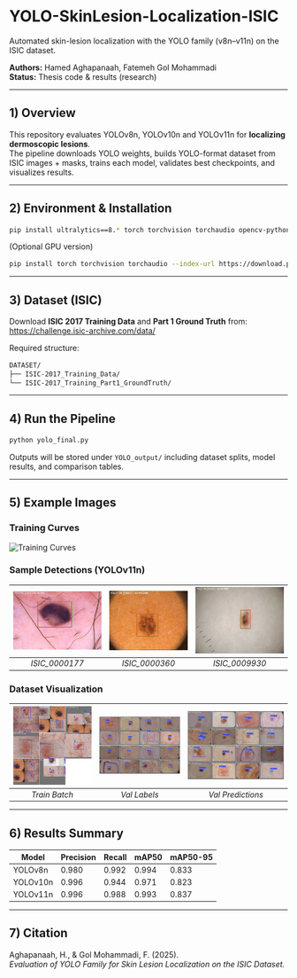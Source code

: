 # YOLO-SkinLesion-Localization-ISIC
Automated skin-lesion localization with the YOLO family (v8n–v11n) on the ISIC dataset.

**Authors:** Hamed Aghapanaah, Fatemeh Gol Mohammadi  
**Status:** Thesis code & results (research)

---

## 1) Overview
This repository evaluates YOLOv8n, YOLOv10n and YOLOv11n for **localizing dermoscopic lesions**.  
The pipeline downloads YOLO weights, builds YOLO-format dataset from ISIC images + masks, trains each model, validates best checkpoints, and visualizes results.

---

## 2) Environment & Installation
```bash
pip install ultralytics==8.* torch torchvision torchaudio opencv-python numpy pandas matplotlib tqdm
```

(Optional GPU version)
```bash
pip install torch torchvision torchaudio --index-url https://download.pytorch.org/whl/cu121
```

---

## 3) Dataset (ISIC)
Download **ISIC 2017 Training Data** and **Part 1 Ground Truth** from:
https://challenge.isic-archive.com/data/

Required structure:
```
DATASET/
├── ISIC-2017_Training_Data/
└── ISIC-2017_Training_Part1_GroundTruth/
```

---

## 4) Run the Pipeline
```bash
python yolo_final.py
```
Outputs will be stored under `YOLO_output/` including dataset splits, model results, and comparison tables.

---


## 5) Example Images

### Training Curves
![Training Curves](images/results.png)

### Sample Detections (YOLOv11n)
| ![Sample 1](ISIC_0000177.jpg) | ![Sample 2](ISIC_0000360.jpg) | ![Sample 3](ISIC_0009930.jpg) |
|:--:|:--:|:--:|
| *ISIC_0000177* | *ISIC_0000360* | *ISIC_0009930* |

### Dataset Visualization
| ![Train Batch](train_batch0.jpg) | ![Validation Labels](val_batch1_labels.jpg) | ![Validation Predictions](val_batch2_pred.jpg) |
|:--:|:--:|:--:|
| *Train Batch* | *Val Labels* | *Val Predictions* |

---

## 6) Results Summary
| Model   | Precision | Recall | mAP50 | mAP50-95 |
|----------|-----------|--------|-------|----------|
| YOLOv8n | 0.980 | 0.992 | 0.994 | 0.833 |
| YOLOv10n | 0.996 | 0.944 | 0.971 | 0.823 |
| YOLOv11n | 0.996 | 0.988 | 0.993 | 0.837 |

---

## 7) Citation
Aghapanaah, H., & Gol Mohammadi, F. (2025).  
*Evaluation of YOLO Family for Skin Lesion Localization on the ISIC Dataset.*

